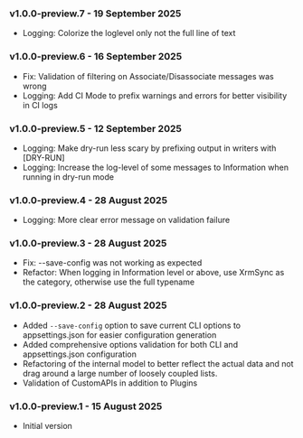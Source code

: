 ### v1.0.0-preview.7 - 19 September 2025
* Logging: Colorize the loglevel only not the full line of text

### v1.0.0-preview.6 - 16 September 2025
* Fix: Validation of filtering on Associate/Disassociate messages was wrong
* Logging: Add CI Mode to prefix warnings and errors for better visibility in CI logs

### v1.0.0-preview.5 - 12 September 2025
* Logging: Make dry-run less scary by prefixing output in writers with [DRY-RUN]
* Logging: Increase the log-level of some messages to Information when running in dry-run mode

### v1.0.0-preview.4 - 28 August 2025
* Logging: More clear error message on validation failure

### v1.0.0-preview.3 - 28 August 2025
* Fix: --save-config was not working as expected
* Refactor: When logging in Information level or above, use XrmSync as the category, otherwise use the full typename

### v1.0.0-preview.2 - 28 August 2025
* Added `--save-config` option to save current CLI options to appsettings.json for easier configuration generation
* Added comprehensive options validation for both CLI and appsettings.json configuration
* Refactoring of the internal model to better reflect the actual data and not drag around a large number of loosely coupled lists.
* Validation of CustomAPIs in addition to Plugins

### v1.0.0-preview.1 - 15 August 2025
* Initial version